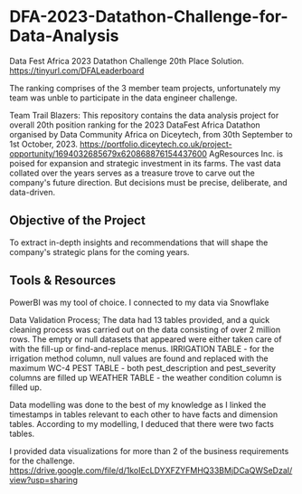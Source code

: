 # DFA-2023-Datathon-Challenge-for-Data-Analysis
Data Fest Africa 2023 Datathon Challenge 20th Place Solution. <https://tinyurl.com/DFALeaderboard>

The ranking comprises of the 3 member team projects, unfortunately my team was unble to participate in the data engineer challenge.

Team Trail Blazers: This repository contains the data analysis project for overall 20th position ranking for the 2023 DataFest Africa Datathon organised by Data Community Africa on Diceytech, from 30th September to 1st October, 2023. <https://portfolio.diceytech.co.uk/project-opportunity/1694032685679x620868876154437600>
AgResources Inc. is poised for expansion and strategic investment in its farms. The vast data collated over the years serves as a treasure trove to carve out the company's future direction. But decisions must be precise, deliberate, and data-driven.


## Objective of the Project
To extract in-depth insights and recommendations that will shape the company's strategic plans for the coming years.

## Tools & Resources
PowerBI was my tool of choice. I connected to my data via Snowflake

Data Validation Process;
The data had 13 tables provided, and a quick cleaning process was carried out on the data consisting of over 2 million rows.
The empty or null datasets that appeared were either taken care of with the fill-up or find-and-replace menus.
IRRIGATION TABLE - for the irrigation method column, null values are found and replaced with the maximum WC-4
PEST TABLE - both  pest_description and pest_severity columns are filled up
WEATHER TABLE - the weather condition column is filled up.

Data modelling was done to the best of my knowledge as I linked the timestamps in tables relevant to each other to have facts and dimension tables. According to my modelling, I deduced that there were two facts tables.

I provided data visualizations for more than 2 of the business requirements for the challenge.
<https://drive.google.com/file/d/1koIEcLDYXFZYFMHQ33BMjDCaQWSeDzaI/view?usp=sharing>

